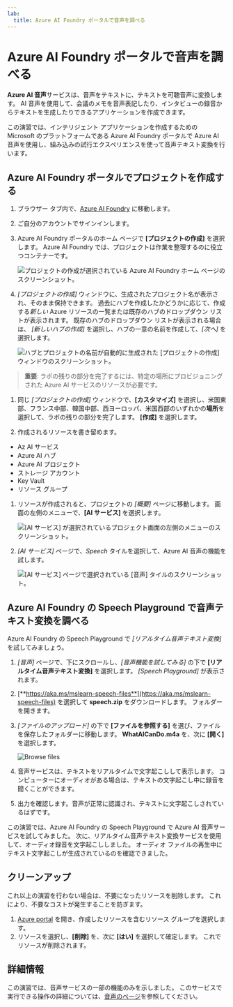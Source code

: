 ```yaml
---
lab:
  title: Azure AI Foundry ポータルで音声を調べる
---
```


# Azure AI Foundry ポータルで音声を調べる

**Azure AI 音声**サービスは、音声をテキストに、テキストを可聴音声に変換します。 AI 音声を使用して、会議のメモを音声表記したり、インタビューの録音からテキストを生成したりできるアプリケーションを作成できます。

この演習では、インテリジェント アプリケーションを作成するための Microsoft のプラットフォームである Azure AI Foundry ポータルで Azure AI 音声を使用し、組み込みの試行エクスペリエンスを使って音声テキスト変換を行います。 

## Azure AI Foundry ポータルでプロジェクトを作成する

1. ブラウザー タブ内で、[Azure AI Foundry](https://ai.azure.com?azure-portal=true) に移動します。

1. ご自分のアカウントでサインインします。 

1. Azure AI Foundry ポータルのホーム ページで **[プロジェクトの作成]** を選択します。 Azure AI Foundry では、プロジェクトは作業を整理するのに役立つコンテナーです。  

    ![プロジェクトの作成が選択されている Azure AI Foundry ホーム ページのスクリーンショット。](./media/azure-ai-foundry-home-page.png)

1. *[プロジェクトの作成]* ウィンドウに、生成されたプロジェクト名が表示され、そのまま保持できます。 過去にハブを作成したかどうかに応じて、作成する*新しい* Azure リソースの一覧または既存のハブのドロップダウン リストが表示されます。 既存のハブのドロップダウン リストが表示される場合は、 *[新しいハブの作成]* を選択し、ハブの一意の名前を作成して、*[次へ]* を選択します。  
 
    ![ハブとプロジェクトの名前が自動的に生成された [プロジェクトの作成] ウィンドウのスクリーンショット。](./media/azure-ai-foundry-create-project.png)

> **重要**: ラボの残りの部分を完了するには、特定の場所にプロビジョニングされた Azure AI サービスのリソースが必要です。

1. 同じ *[プロジェクトの作成]* ウィンドウで、**[カスタマイズ]** を選択し、米国東部、フランス中部、韓国中部、西ヨーロッパ、米国西部のいずれかの**場所**を選択して、ラボの残りの部分を完了します。 **[作成]** を選択します。 

1. 作成されるリソースを書き留めます。 
- Az AI サービス
- Azure AI ハブ
- Azure AI プロジェクト
- ストレージ アカウント
- Key Vault
- リソース グループ  
 
1. リソースが作成されると、プロジェクトの *[概要]* ページに移動します。 画面の左側のメニューで、**[AI サービス]** を選択します。
 
    ![[AI サービス] が選択されているプロジェクト画面の左側のメニューのスクリーンショット。](./media/azure-ai-foundry-ai-services.png)  

1. *[AI サービス]* ページで、*Speech* タイルを選択して、Azure AI 音声の機能を試します。

    ![[AI サービス] ページで選択されている [音声] タイルのスクリーンショット。](./media/speech-tile.png)

## Azure AI Foundry の Speech Playground で音声テキスト変換を調べる

Azure AI Foundry の Speech Playground で *[リアルタイム音声テキスト変換]* を試してみましょう。 

1. *[音声]* ページで、下にスクロールし、*[音声機能を試してみる]* の下で **[リアルタイム音声テキスト変換]** を選択します。 *[Speech Playground]* が表示されます。 

1. [**https://aka.ms/mslearn-speech-files**](https://aka.ms/mslearn-speech-files) を選択して **speech.zip** をダウンロードします。  フォルダーを開きます。 

1. *[ファイルのアップロード]* の下で **[ファイルを参照する]** を選び、ファイルを保存したフォルダーに移動します。 **WhatAICanDo.m4a** を、次に **[開く]** を選択します。

    ![Browse files](media/recognize-synthesize-speech/browse-files-speech.png)

1. 音声サービスは、テキストをリアルタイムで文字起こしして表示します。 コンピューターにオーディオがある場合は、テキストの文字起こし中に録音を聞くことができます。

1. 出力を確認します。音声が正常に認識され、テキストに文字起こしされているはずです。

この演習では、Azure AI Foundry の Speech Playground で Azure AI 音声サービスを試してみました。 次に、リアルタイム音声テキスト変換サービスを使用して、オーディオ録音を文字起こししました。 オーディオ ファイルの再生中にテキスト文字起こしが生成されているのを確認できました。

## クリーンアップ

これ以上の演習を行わない場合は、不要になったリソースを削除します。 これにより、不要なコストが発生することを防ぎます。

1. [Azure portal]( https://portal.azure.com) を開き、作成したリソースを含むリソース グループを選択します。
1. リソースを選択し、**[削除]** を、次に **[はい]** を選択して確定します。 これでリソースが削除されます。

## 詳細情報

この演習では、音声サービスの一部の機能のみを示しました。 このサービスで実行できる操作の詳細については、[音声のページ](https://azure.microsoft.com/services/cognitive-services/speech-services)を参照してください。
